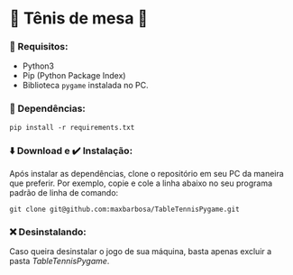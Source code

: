 # 🏓 Tênis de mesa 🏓

### 📜 Requisitos:
* Python3
* Pip (Python Package Index)
* Biblioteca `pygame` instalada no PC.

### 📝 Dependências:
    pip install -r requirements.txt
    
### ⬇️ Download e ✔️ Instalação:
Após instalar as dependências, clone o repositório em seu PC da maneira que preferir. Por exemplo, copie e cole a linha abaixo no seu programa padrão de linha de comando:
    
    git clone git@github.com:maxbarbosa/TableTennisPygame.git
   
### ❌ Desinstalando:
Caso queira desinstalar o jogo de sua máquina, basta apenas excluir a pasta *TableTennisPygame*.
